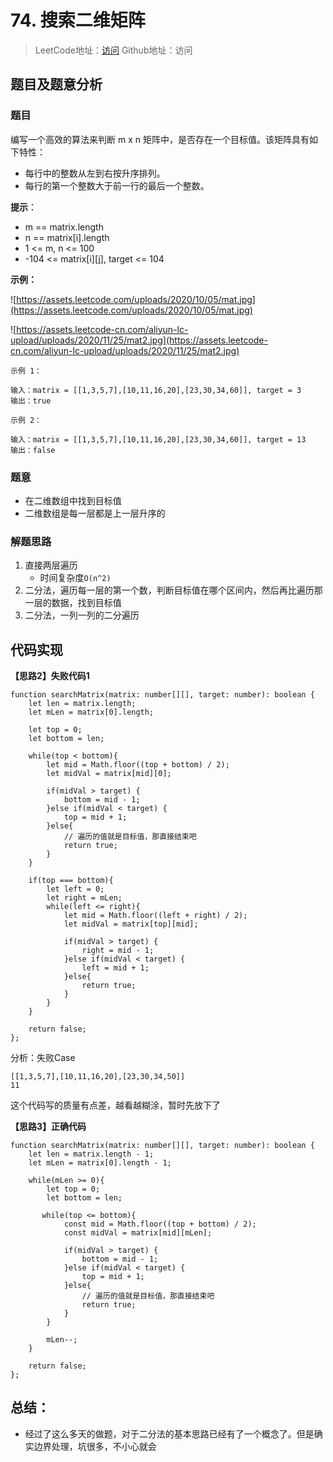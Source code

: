 # 74. 搜索二维矩阵

> LeetCode地址：[访问](https://leetcode-cn.com/problems/search-a-2d-matrix/) 
Github地址：访问

## 题目及题意分析

### 题目

编写一个高效的算法来判断 m x n 矩阵中，是否存在一个目标值。该矩阵具有如下特性：

- 每行中的整数从左到右按升序排列。
- 每行的第一个整数大于前一行的最后一个整数。

**提示**：

- m == matrix.length
- n == matrix[i].length
- 1 <= m, n <= 100
- -104 <= matrix[i][j], target <= 104

**示例：**

![https://assets.leetcode.com/uploads/2020/10/05/mat.jpg](https://assets.leetcode.com/uploads/2020/10/05/mat.jpg)

![https://assets.leetcode-cn.com/aliyun-lc-upload/uploads/2020/11/25/mat2.jpg](https://assets.leetcode-cn.com/aliyun-lc-upload/uploads/2020/11/25/mat2.jpg)

```
示例 1：

输入：matrix = [[1,3,5,7],[10,11,16,20],[23,30,34,60]], target = 3
输出：true

示例 2：

输入：matrix = [[1,3,5,7],[10,11,16,20],[23,30,34,60]], target = 13
输出：false
```

### 题意

- 在二维数组中找到目标值
- 二维数组是每一层都是上一层升序的

### 解题思路

1. 直接两层遍历
    - 时间复杂度`O(n^2)`
2. 二分法，遍历每一层的第一个数，判断目标值在哪个区间内，然后再比遍历那一层的数据，找到目标值
3. 二分法，一列一列的二分遍历

## 代码实现

**【思路2】失败代码1**

```tsx
function searchMatrix(matrix: number[][], target: number): boolean {
    let len = matrix.length;
    let mLen = matrix[0].length;

    let top = 0;
    let bottom = len;

    while(top < bottom){
        let mid = Math.floor((top + bottom) / 2);
        let midVal = matrix[mid][0];

        if(midVal > target) {
            bottom = mid - 1;
        }else if(midVal < target) {
            top = mid + 1;
        }else{
            // 遍历的值就是目标值，那直接结束吧
            return true;
        }
    }

    if(top === bottom){
        let left = 0;
        let right = mLen;
        while(left <= right){
            let mid = Math.floor((left + right) / 2);
            let midVal = matrix[top][mid];

            if(midVal > target) {
                right = mid - 1;
            }else if(midVal < target) {
                left = mid + 1;
            }else{
                return true;
            }
        }
    }
    
    return false;
};
```

分析：失败Case 

```tsx
[[1,3,5,7],[10,11,16,20],[23,30,34,50]]
11
```

这个代码写的质量有点差，越看越糊涂，暂时先放下了

**【思路3】正确代码**

```tsx
function searchMatrix(matrix: number[][], target: number): boolean {
    let len = matrix.length - 1;
    let mLen = matrix[0].length - 1;

    while(mLen >= 0){
        let top = 0;
        let bottom = len;

       while(top <= bottom){
            const mid = Math.floor((top + bottom) / 2);
            const midVal = matrix[mid][mLen];

            if(midVal > target) {
                bottom = mid - 1;
            }else if(midVal < target) {
                top = mid + 1;
            }else{
                // 遍历的值就是目标值，那直接结束吧
                return true;
            }
        }

        mLen--;
    }
    
    return false;
};

```

## 总结：

- 经过了这么多天的做题，对于二分法的基本思路已经有了一个概念了。但是确实边界处理，坑很多，不小心就会